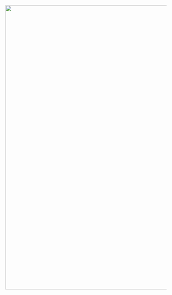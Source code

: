 <img height=888 src=https://user-images.githubusercontent.com/66647171/189494436-362fd364-2b27-4501-bed5-e04e25dd4ff5.png />
